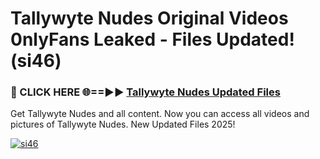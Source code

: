 # Tallywyte Nudes Original Videos 0nlyFans Leaked - Files Updated! (si46)

<h3>🔴 CLICK HERE 🌐==►► <a href="https://tinyurl.com/52m3yx9h" rel="nofollow">Tallywyte Nudes Updated Files</a></h3>

Get Tallywyte Nudes and all content. Now you can access all videos and pictures of Tallywyte Nudes. New Updated Files 2025!

[![si46](https://i.imgur.com/TnHtlc8.gif)](https://tinyurl.com/52m3yx9h)

